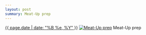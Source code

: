 ```yaml
---
layout: post
summary: Meat-Up prep
---
```


<p>
  <time><a href="/21">{{ page.date | date: "%B %e, %Y" }}</a></time>
  <a href="/21"><img src="{{ site.assets_url }}/21-640.jpg" srcset="{{ site.assets_url }}/21-1280.jpg 1280w, {{ site.assets_url }}/21-960.jpg 960w, {{ site.assets_url }}/21-640.jpg 640w, {{ site.assets_url }}/21-320.jpg 320w" sizes="(min-width: 700px) 50vw, calc(100vw - 2rem)" alt="Meat-Up prep" /></a>
  <span>Meat-Up prep</span>
</p>
